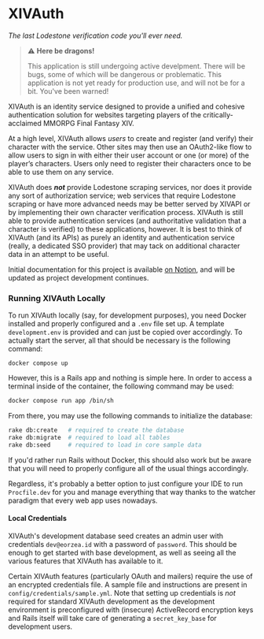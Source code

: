 # XIVAuth

*The last Lodestone verification code you'll ever need.*

> ⚠️ **Here be dragons!**
>
> This application is still undergoing active develpment. There will be bugs, some of which will be dangerous or problematic.
> This application is not yet ready for production use, and will not be for a bit. You've been warned!

XIVAuth is an identity service designed to provide a unified and cohesive authentication solution for websites targeting
players of the critically-acclaimed MMORPG Final Fantasy XIV.

At a high level, XIVAuth allows *users* to create and register (and verify) their character with the service. Other 
sites may then use an OAuth2-like flow to allow users to sign in with either their user account or one (or more) of the
player’s characters. Users only need to register their characters once to be able to use them on any service.

XIVAuth does ***not*** provide Lodestone scraping services, nor does it provide any sort of authorization service; web
services that require Lodestone scraping or have more advanced needs may be better served by XIVAPI or by implementing
their own character verification process. XIVAuth is still able to provide authentication services (and authoritative
validation that a character is verified) to these applications, however. It is best to think of XIVAuth (and its APIs)
as purely an identity and authentication service (really, a dedicated SSO provider) that may tack on additional
character data in an attempt to be useful.

Initial documentation for this project is available [on Notion][notion-docs], and will be updated as project development 
continues.

[notion-docs]: https://kazwolfe.notion.site/Documentation-128e77f0016c4901888ea1234678c37d?pvs=4

### Running XIVAuth Locally

To run XIVAuth locally (say, for development purposes), you need Docker installed and properly configured and a `.env`
file set up. A template `development.env` is provided and can just be copied over accordingly. To actually start the
server, all that should be necessary is the following command:

```shell
docker compose up
```

However, this is a Rails app and nothing is simple here. In order to access a terminal inside of the container, the 
following command may be used:

```sh
docker compose run app /bin/sh
```

From there, you may use the following commands to initialize the database:

```sh
rake db:create   # required to create the database
rake db:migrate  # required to load all tables
rake db:seed     # required to load in core sample data
```

If you'd rather run Rails without Docker, this should also work but be aware that you will need to properly configure
all of the usual things accordingly.

Regardless, it's probably a better option to just configure your IDE to run `Procfile.dev` for you and manage everything
that way thanks to the watcher paradigm that every web app uses nowadays.

#### Local Credentials

XIVAuth's development database seed creates an admin user with credentials `dev@eorzea.id` with a password of 
`password`. This should be enough to get started with base development, as well as seeing all the various features that
XIVAuth has available to it.

Certain XIVAuth features (particularly OAuth and mailers) require the use of an encrypted credentials file. A sample
file and instructions are present in `config/credentials/sample.yml`. Note that setting up credentials is *not* required
for standard XIVAuth development as the development environment is preconfigured with (insecure) ActiveRecord encryption
keys and Rails itself will take care of generating a `secret_key_base` for development users.